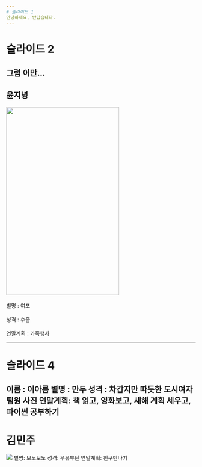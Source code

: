 ```yaml
---
# 슬라이드 1
안녕하세요, 반갑습니다.
---
```

# 슬라이드 2
그럼 이만...
---
## 윤지녕
<img src="https://t1.daumcdn.net/cfile/tistory/196669494FB46B080D" width="300" height="500" > <br></br>
별명 : 여포 <br></br>
성격 : 수줍 <br></br>
연말계획 : 가족행사

---
# 슬라이드 4
이름 : 이아름
별명 : 만두
성격 : 차갑지만 따듯한 도시여자
팀원 사진
연말계획: 책 읽고, 영화보고, 새해 계획 세우고, 파이썬 공부하기
---
# 김민주
<img src="http://mblogthumb3.phinf.naver.net/20160620_162/qkdwldus2_1466430489841Ydq9F_PNG/dd.png?type=w2">
별명: 보노보노
성격: 우유부단
연말계획: 친구만나기
